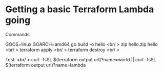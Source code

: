 # Getting a basic Terraform Lambda going

Commands: 


GOOS=linux GOARCH=amd64 go build -o hello <br/ >
zip hello.zip hello <br/ >
terraform apply <br/ >
terraform destroy <br/ >

Test: <br/ >
curl -fsSL $(terraform output url)?name=world || curl -fsSL $(terraform output url)?name=lambda
